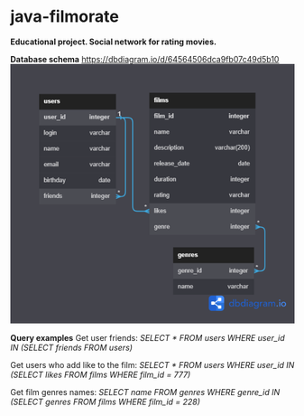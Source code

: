 # java-filmorate
**Educational project. Social network for rating movies.**

**Database schema** https://dbdiagram.io/d/64564506dca9fb07c49d5b10
![Database Image](filmorate.png)

**Query examples**
Get user friends:
_SELECT *
FROM users
WHERE user_id IN (SELECT friends
FROM users)_

Get users who add like to the film:
_SELECT *
FROM users
WHERE user_id IN (SELECT likes
FROM films
WHERE film_id = 777)_

Get film genres names:
_SELECT name
FROM genres
WHERE genre_id IN (SELECT genres
FROM films
WHERE film_id = 228)_

